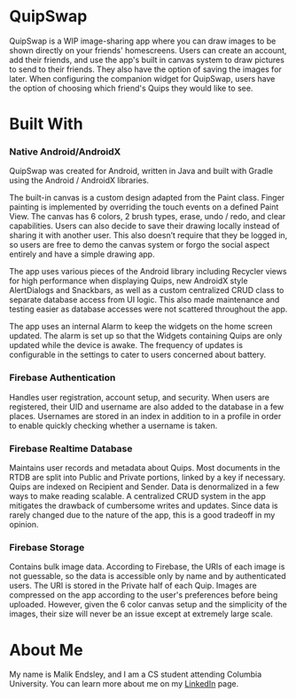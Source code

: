 # QuipSwap

QuipSwap is a WIP image-sharing app where you can draw images to be shown directly on your friends' homescreens. Users can create an account, add their friends, and use the app's built in canvas system to draw pictures to send to their friends. They also have the option of saving the images for later. When configuring the companion widget for QuipSwap, users have the option of choosing which friend's Quips they would like to see.

# Built With

### Native Android/AndroidX

QuipSwap was created for Android, written in Java and built with Gradle using the Android / AndroidX libraries.

The built-in canvas is a custom design adapted from the Paint class. Finger painting is implemented by overriding the touch events on a defined Paint View. The canvas has 6 colors, 2 brush types, erase, undo / redo, and clear capabilities. Users can also decide to save their drawing locally instead of sharing it with another user. This also doesn’t require that they be logged in, so users are free to demo the canvas system or forgo the social aspect entirely and have a simple drawing app.

The app uses various pieces of the Android library including Recycler views for high performance when displaying Quips, new AndroidX style AlertDialogs and Snackbars, as well as a custom centralized CRUD class to separate database access from UI logic. This also made maintenance and testing easier as database accesses were not scattered throughout the app.

The app uses an internal Alarm to keep the widgets on the home screen updated. The alarm is set up so that the Widgets containing Quips are only updated while the device is awake. The frequency of updates is configurable in the settings to cater to users concerned about battery. 


### Firebase Authentication

Handles user registration, account setup, and security. When users are registered, their UID and username are also added to the database in a few places. Usernames are stored in an index in addition to in a profile in order to enable quickly checking whether a username is taken.

### Firebase Realtime Database

Maintains user records and metadata about Quips. Most documents in the RTDB are split into Public and Private portions, linked by a key if necessary. Quips are indexed on Recipient and Sender. Data is denormalized in a few ways to make reading scalable. A centralized CRUD system in the app mitigates the drawback of cumbersome writes and updates. Since data is rarely changed due to the nature of the app, this is a good tradeoff in my opinion.

### Firebase Storage

Contains bulk image data. According to Firebase, the URIs of each image is not guessable, so the data is accessible only by name and by authenticated users. The URI is stored in the Private half of each Quip. Images are compressed on the app according to the user's preferences before being uploaded. However, given the 6 color canvas setup and the simplicity of the images, their size will never be an issue except at extremely large scale. 

# About Me

My name is Malik Endsley, and I am a CS student attending Columbia University. You can learn more about me on my [LinkedIn](https://www.linkedin.com/in/malik-endsley) page.
